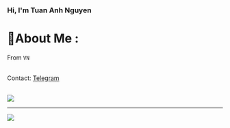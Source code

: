 ### Hi, I'm Tuan Anh Nguyen

# 💫About Me :
From `VN`
<br/>
<br/>

Contact: <a target="_blank" href="https://t.me/tuananh31j">
Telegram
</a>
<br/>
<br/>



![](https://github-readme-stats.vercel.app/api/top-langs/?username=tuananh31j&theme=radical&hide_border=false&include_all_commits=false&count_private=false&layout=compact)

---
[![](https://visitcount.itsvg.in/api?id=tuananh31j&icon=0&color=0)](https://visitcount.itsvg.in)
